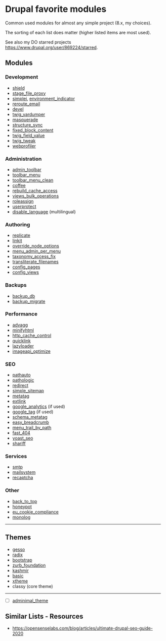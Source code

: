# Drupal favorite modules

Common used modules for almost any simple project (8.x, my choices).

The sorting of each list does matter (higher listed items are most used).

See also my DO starred projects <https://www.drupal.org/user/869224/starred>.

## Modules

### Development

- [shield](https://www.drupal.org/project/shield)
- [stage_file_proxy](https://www.drupal.org/project/stage_file_proxy)
- [simplei](https://www.drupal.org/project/simplei), [environment_indicator](https://www.drupal.org/project/environment_indicator)
- [reroute_email](https://www.drupal.org/project/reroute_email)
- [devel](https://www.drupal.org/project/devel)
- [twig_vardumper](https://www.drupal.org/project/twig_vardumper)
- [masquerade](https://www.drupal.org/project/masquerade)
- [structure_sync](https://www.drupal.org/project/structure_sync)
- [fixed_block_content](https://www.drupal.org/project/fixed_block_content)
- [twig_field_value](https://www.drupal.org/project/twig_field_value)
- [twig_tweak](https://www.drupal.org/project/twig_tweak)
- [webprofiler](https://www.drupal.org/project/devel)

### Administration

- [admin_toolbar](https://www.drupal.org/project/admin_toolbar)
- [toolbar_menu](https://www.drupal.org/project/toolbar_menu)
- [toolbar_menu_clean](https://www.drupal.org/project/toolbar_menu_clean)
- [coffee](https://www.drupal.org/project/coffee)
- [rebuild_cache_access](https://www.drupal.org/project/rebuild_cache_access)
- [views_bulk_operations](https://www.drupal.org/project/views_bulk_operations)
- [roleassign](https://www.drupal.org/project/roleassign)
- [userprotect](https://www.drupal.org/project/userprotect)
- [disable_language](https://www.drupal.org/project/disable_language) (multilingual)

### Authoring

- [replicate](https://www.drupal.org/project/replicate)
- [linkit](https://www.drupal.org/project/linkit)
- [override_node_options](https://www.drupal.org/project/override_node_options)
- [menu_admin_per_menu](https://www.drupal.org/project/menu_admin_per_menu)
- [taxonomy_access_fix](https://www.drupal.org/project/taxonomy_access_fix)
- [transliterate_filenames](https://www.drupal.org/project/transliterate_filenames)
- [config_pages](https://www.drupal.org/project/config_pages)
- [config_views](https://www.drupal.org/project/config_views)

### Backups

- [backup_db](https://www.drupal.org/project/backup_db)
- [backup_migrate](https://www.drupal.org/project/backup_migrate)

### Performance

- [advagg](https://www.drupal.org/project/advagg)
- [minifyhtml](https://www.drupal.org/project/minifyhtml)
- [http_cache_control](https://www.drupal.org/project/http_cache_control)
- [quicklink](https://www.drupal.org/project/quicklink)
- [lazyloader](https://www.drupal.org/project/lazyloader)
- [imageapi_optimize](https://www.drupal.org/project/imageapi_optimize)

### SEO

- [pathauto](https://www.drupal.org/project/pathauto)
- [pathologic](https://www.drupal.org/project/pathologic)
- [redirect](https://www.drupal.org/project/redirect)
- [simple_sitemap](https://www.drupal.org/project/simple_sitemap)
- [metatag](https://www.drupal.org/project/metatag)
- [extlink](https://www.drupal.org/project/extlink)
- [google_analytics](https://www.drupal.org/project/google_analytics) (if used)
- [google_tag](https://www.drupal.org/project/google_tag) (if used)
- [schema_metatag](https://www.drupal.org/project/schema_metatag)
- [easy_breadcrumb](https://www.drupal.org/project/easy_breadcrumb)
- [menu_trail_by_path](https://www.drupal.org/project/menu_trail_by_path)
- [fast_404](https://www.drupal.org/project/fast_404)
- [yoast_seo](https://www.drupal.org/project/yoast_seo)
- [shariff](https://www.drupal.org/project/shariff)

### Services

- [smtp](https://www.drupal.org/project/smtp)
- [mailsystem](https://www.drupal.org/project/mailsystem)
- [recaptcha](https://www.drupal.org/project/recaptcha)

### Other

- [back_to_top](https://www.drupal.org/project/back_to_top)
- [honeypot](https://www.drupal.org/project/honeypot)
- [eu_cookie_compliance](https://www.drupal.org/project/eu_cookie_compliance)
- [monolog](https://www.drupal.org/project/monolog)

---

## Themes

- [gesso](https://www.drupal.org/project/gesso)
- [radix](https://www.drupal.org/project/radix)
- [bootstrap](https://www.drupal.org/project/bootstrap)
- [zurb_foundation](https://www.drupal.org/project/zurb_foundation)
- [kashmir](https://drupal.org/project/kashmir)
- [basic](https://www.drupal.org/project/basic)
- [xtheme](https://www.drupal.org/project/xtheme)
- classy (core theme)

---

- [ ] [adminimal_theme](https://www.drupal.org/project/adminimal_theme)

## Similar Lists - Resources

- <https://opensenselabs.com/blog/articles/ultimate-drupal-seo-guide-2020>
